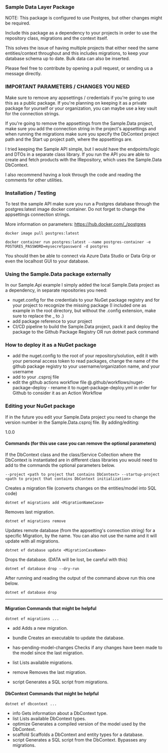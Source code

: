 ### Sample Data Layer Package

NOTE: This package is configured to use Postgres, but other changes might be required.

Include this package as a dependency to your projects in order to use the repository class, migrations and the context itself.

This solves the issue of having multiple projects that either need the same entities/context throughout and this includes migrations, to keep your database schema up to date. Bulk data can also be inserted.

Please feel free to contribute by opening a pull request, or sending us a message directly.

### IMPORTANT PARAMETERS / CHANGES YOU NEED

Make sure to remove any appsettings / credentials if you're going to use this as a public package. If you're planning on keeping it as a private package for yourself or your organization, you can maybe use a key vault for the connection strings.

If you're going to remove the appsettings from the Sample.Data project, make sure you add the connection string in the project's appsettings and when running the migrations make sure you specify the DbContext project path and the Start up project path, where the appsettings are.

I tried keeping the Sample API simple, but I would have the endpoints/logic and DTOs in a separate class library. If you run the API you are able to create and fetch products with the IRepository, which uses the Sample.Data DbContext.

I also recommend having a look through the code and reading the comments for other utilities.

### Installation / Testing

To test the sample API make sure you run a Postgres database through the postgres:latest image docker container. Do not forget to change the appsettings connection strings.

More information on parameters: https://hub.docker.com/_/postgres

```shell
docker image pull postgres:latest

docker container run postgres:latest --name postgres-container -e POSTGRES_PASSWORD=mysecretpassword -d postgres
```

You should then be able to connect via Azure Data Studio or Data Grip or even the localhost GUI to your database.

### Using the Sample.Data package externally

In our Sample.Api example I simply added the local Sample.Data project as a dependency, in separate repositories you need:

- nuget.config for the credentials to your NuGet package registry and for your project to recognize the missing package (I included one as example in the root directory, but without the .config extension, make sure to replace the _ to .)
- add package reference to your project
- CI/CD pipeline to build the Sample.Data project, pack it and deploy the package to the Github Package Registry OR run dotnet pack command

### How to deploy it as a NuGet package

- add the nuget.config to the root of your repository/solution, edit it with your personal access token to read packages, change the name of the github package registry to your username/organization name, and your username
- add <PackageReference Include="Sample.Data" Version="1.0.0" /> to your .csproj file
- edit the github actions workflow file @.github/workflows/nuget-package-deploy - rename it to nuget-package-deploy.yml in order for Github to consider it as an Action Workflow

### Editing your NuGet package

If in the future you edit your Sample.Data project you need to change the version number in the Sample.Data.csproj file. By adding/editing:

<Version>1.0.0</Version>

#### Commands (for this use case you can remove the optional parameters)

If the DbContext class and the class/Service Collection where the DbContext is instantiated are in different class libraries you would need to add to the commands the optional parameters below.

```shell
--project <path to project that contains DbContext> --startup-project <path to project that contains DbContext initialization>
```

Creates a migration file (converts changes on the entities/model into SQL code)

```shell 
dotnet ef migrations add <MigrationNameCase> 
```

Removes last migration.

```shell 
dotnet ef migrations remove
```

Updates remote database (from the appsetting's connection string) for a specific Migration, by the name. You can also not use the name and it will update with all migrations.

```shell 
dotnet ef database update <MigrationCaseName>
```

Drops the database. (DATA will be lost, be careful with this)

```shell 
dotnet ef database drop --dry-run
```

After running and reading the output of the command above run this one below.

```shell 
dotnet ef database drop
```

----

#### Migration Commands that might be helpful

```shell
dotnet ef migrations ...
```

* add                        Adds a new migration. 

* bundle                     Creates an executable to update the database.

* has-pending-model-changes  Checks if any changes have been made to the model since the last migration.

* list                       Lists available migrations.

* remove                     Removes the last migration.

* script                     Generates a SQL script from migrations.

#### DbContext Commands that might be helpful

```shell
dotnet ef dbcontext ...
```

* info      Gets information about a DbContext type.
* list      Lists available DbContext types.
* optimize  Generates a compiled version of the model used by the DbContext.
* scaffold  Scaffolds a DbContext and entity types for a database.
* script    Generates a SQL script from the DbContext. Bypasses any migrations.

